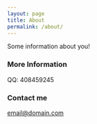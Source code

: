 ```yaml
---
layout: page
title: About
permalink: /about/
---
```


Some information about you!

### More Information

QQ: 408459245

### Contact me

[email@domain.com](mailto:yinxunjun@gmail.com)
